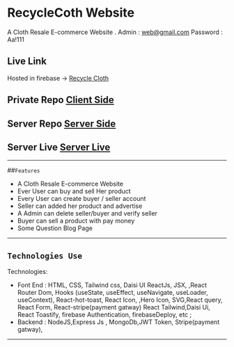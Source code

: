 # RecycleCoth Website

A Cloth Resale E-commerce  Website .
Admin : web@gmail.com
Password : Aa!111

## Live Link
Hosted in firebase -> [Recycle Cloth](https://recycle-clothh.web.app//)

## Private Repo [Client Side](https://github.com/programming-hero-web-course-4/b612-used-products-resale-clients-side-rubelrana123)
## Server Repo [Server Side](https://github.com/programming-hero-web-course-4/b612-used-products-resale-server-side-rubelrana123)

## Server Live [Server Live](https://recycle-cloth-server.vercel.app/)

***

##`Features`
*  A Cloth Resale E-commerce Website
*  Ever User can buy and sell Her product
*  Every User can create buyer / seller account
*  Seller can added her product and advertise 
*  A Admin can delete seller/buyer and verify seller
*  Buyer can sell a product with pay money
*  Some  Question Blog Page
 

***

## `Technologies Use`

Technologies:
  * Font End : 
  HTML, CSS, Tailwind css, Daisi UI
  ReactJs, JSX, ,React Router Dom,  Hooks (useState, useEffect, useNavigate, useLoader, useContext), React-hot-toast, React Icon, ,Hero Icon, SVG,React query, React Form, React-stripe(payment gatway) React Tailwind,Daisi Ui,  React Toastify, firebase Authentication, firebaseDeploy, etc ; 
  * Backend :
    NodeJS,Express Js , MongoDb,JWT Token, Stripe(payment gatway), 

***